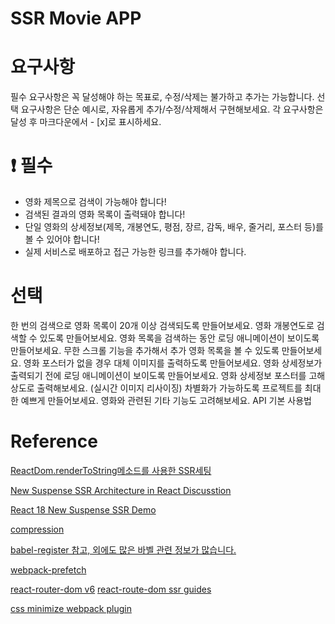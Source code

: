 # SSR Movie APP

# 요구사항

필수 요구사항은 꼭 달성해야 하는 목표로, 수정/삭제는 불가하고 추가는 가능합니다.
선택 요구사항은 단순 예시로, 자유롭게 추가/수정/삭제해서 구현해보세요.
각 요구사항은 달성 후 마크다운에서 - [x]로 표시하세요.

# ❗ 필수

- 영화 제목으로 검색이 가능해야 합니다!
- 검색된 결과의 영화 목록이 출력돼야 합니다!
- 단일 영화의 상세정보(제목, 개봉연도, 평점, 장르, 감독, 배우, 줄거리, 포스터 등)를 볼 수 있어야 합니다!
- 실제 서비스로 배포하고 접근 가능한 링크를 추가해야 합니다.

# 선택

한 번의 검색으로 영화 목록이 20개 이상 검색되도록 만들어보세요.
영화 개봉연도로 검색할 수 있도록 만들어보세요.
영화 목록을 검색하는 동안 로딩 애니메이션이 보이도록 만들어보세요.
무한 스크롤 기능을 추가해서 추가 영화 목록을 볼 수 있도록 만들어보세요.
영화 포스터가 없을 경우 대체 이미지를 출력하도록 만들어보세요.
영화 상세정보가 출력되기 전에 로딩 애니메이션이 보이도록 만들어보세요.
영화 상세정보 포스터를 고해상도로 출력해보세요. (실시간 이미지 리사이징)
차별화가 가능하도록 프로젝트를 최대한 예쁘게 만들어보세요.
영화와 관련된 기타 기능도 고려해보세요.
API 기본 사용법

# Reference

[ReactDom.renderToString메소드를 사용한 SSR세팅](https://github.com/Octanium91/react-app-ssr)

[New Suspense SSR Architecture in React Discusstion](https://github.com/reactwg/react-18/discussions/37)

[React 18 New Suspense SSR Demo](https://codesandbox.io/s/kind-sammet-j56ro?file=/src/index.js:267-278)

[compression](https://velog.io/@onejaejae/Node-jsExpress-%EB%AF%B8%EB%93%A4%EC%9B%A8%EC%96%B4-%EC%82%AC%EC%9A%A9-body-paresr-compression)

[babel-register 참고, 외에도 많은 바벨 관련 정보가 많습니다.](https://jbee.io/etc/Everything-about-babel/)

[webpack-prefetch](https://velog.io/@minsu2344/Vue-router-%EC%84%A4%EC%A0%95%EC%9C%BC%EB%A1%9C-%ED%8E%98%EC%9D%B4%EC%A7%80-%EB%AF%B8%EB%A6%AC-cache%EC%97%90-%EB%8B%B4%EC%95%84%EB%91%90%EA%B8%B0webpackChunkName-webpackPrefetch)

[react-router-dom v6](https://velog.io/@soryeongk/ReactRouterDomV6)
[react-route-dom ssr guides](https://reactrouter.com/en/main/guides/ssr)

[css minimize webpack plugin](https://webpack.js.org/plugins/css-minimizer-webpack-plugin/)
